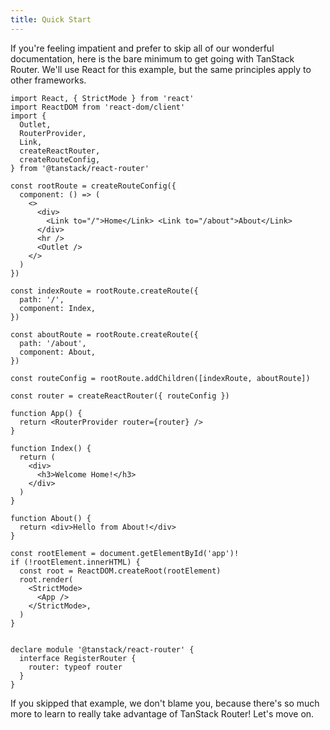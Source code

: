 ```yaml
---
title: Quick Start
---
```


If you're feeling impatient and prefer to skip all of our wonderful documentation, here is the bare minimum to get going with TanStack Router. We'll use React for this example, but the same principles apply to other frameworks.

```tsx
import React, { StrictMode } from 'react'
import ReactDOM from 'react-dom/client'
import {
  Outlet,
  RouterProvider,
  Link,
  createReactRouter,
  createRouteConfig,
} from '@tanstack/react-router'

const rootRoute = createRouteConfig({
  component: () => (
    <>
      <div>
        <Link to="/">Home</Link> <Link to="/about">About</Link>
      </div>
      <hr />
      <Outlet />
    </>
  )
})

const indexRoute = rootRoute.createRoute({
  path: '/',
  component: Index,
})

const aboutRoute = rootRoute.createRoute({
  path: '/about',
  component: About,
})

const routeConfig = rootRoute.addChildren([indexRoute, aboutRoute])

const router = createReactRouter({ routeConfig })

function App() {
  return <RouterProvider router={router} />
}

function Index() {
  return (
    <div>
      <h3>Welcome Home!</h3>
    </div>
  )
}

function About() {
  return <div>Hello from About!</div>
}

const rootElement = document.getElementById('app')!
if (!rootElement.innerHTML) {
  const root = ReactDOM.createRoot(rootElement)
  root.render(
    <StrictMode>
      <App />
    </StrictMode>,
  )
}


declare module '@tanstack/react-router' {
  interface RegisterRouter {
    router: typeof router
  }
}
```

If you skipped that example, we don't blame you, because there's so much more to learn to really take advantage of TanStack Router! Let's move on.
